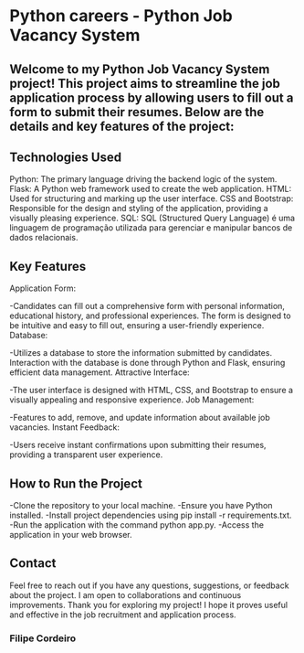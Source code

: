 # Python careers - Python Job Vacancy System

## Welcome to my Python Job Vacancy System project! This project aims to streamline the job application process by allowing users to fill out a form to submit their resumes. Below are the details and key features of the project:

## Technologies Used
Python: The primary language driving the backend logic of the system.
Flask: A Python web framework used to create the web application.
HTML: Used for structuring and marking up the user interface.
CSS and Bootstrap: Responsible for the design and styling of the application, providing a visually pleasing experience.
SQL: SQL (Structured Query Language) é uma linguagem de programação utilizada para gerenciar e manipular bancos de dados relacionais. 

## Key Features
Application Form:

-Candidates can fill out a comprehensive form with personal information, educational history, and professional experiences.
The form is designed to be intuitive and easy to fill out, ensuring a user-friendly experience.
Database:

-Utilizes a database to store the information submitted by candidates.
Interaction with the database is done through Python and Flask, ensuring efficient data management.
Attractive Interface:

-The user interface is designed with HTML, CSS, and Bootstrap to ensure a visually appealing and responsive experience.
Job Management:

-Features to add, remove, and update information about available job vacancies.
Instant Feedback:

-Users receive instant confirmations upon submitting their resumes, providing a transparent user experience.

## How to Run the Project
-Clone the repository to your local machine.
-Ensure you have Python installed.
-Install project dependencies using pip install -r requirements.txt.
-Run the application with the command python app.py.
-Access the application in your web browser.

## Contact
Feel free to reach out if you have any questions, suggestions, or feedback about the project. I am open to collaborations and continuous improvements.
Thank you for exploring my project! I hope it proves useful and effective in the job recruitment and application process.

### Filipe Cordeiro
